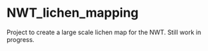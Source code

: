 # NWT_lichen_mapping
Project to create a large scale lichen map for the NWT. Still work in progress.
